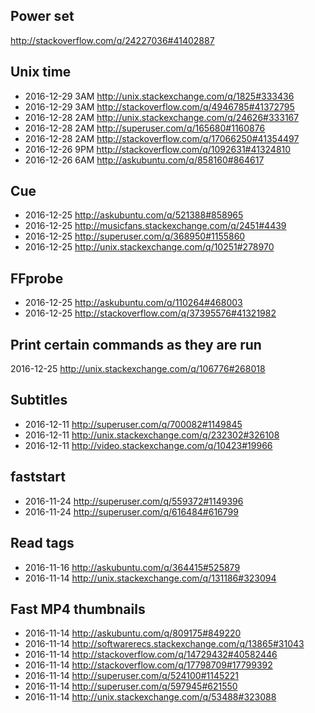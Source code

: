 
Power set
--------------------------------------------
http://stackoverflow.com/q/24227036#41402887

Unix time
-----------------------------------------------------
- 2016-12-29 3AM http://unix.stackexchange.com/q/1825#333436
- 2016-12-29 3AM http://stackoverflow.com/q/4946785#41372795
- 2016-12-28 2AM http://unix.stackexchange.com/q/24626#333167
- 2016-12-28 2AM http://superuser.com/q/165680#1160876
- 2016-12-28 2AM http://stackoverflow.com/q/17066250#41354497
- 2016-12-26 9PM http://stackoverflow.com/q/1092631#41324810
- 2016-12-26 6AM http://askubuntu.com/q/858160#864617

Cue
--------------------------------------
- 2016-12-25 http://askubuntu.com/q/521388#858965
- 2016-12-25 http://musicfans.stackexchange.com/q/2451#4439
- 2016-12-25 http://superuser.com/q/368950#1155860
- 2016-12-25 http://unix.stackexchange.com/q/10251#278970

FFprobe
--------------------------------------
- 2016-12-25 http://askubuntu.com/q/110264#468003
- 2016-12-25 http://stackoverflow.com/q/37395576#41321982

Print certain commands as they are run
---------------------------------------------
2016-12-25 http://unix.stackexchange.com/q/106776#268018

Subtitles
---------------------------------------
- 2016-12-11 http://superuser.com/q/700082#1149845
- 2016-12-11 http://unix.stackexchange.com/q/232302#326108
- 2016-12-11 http://video.stackexchange.com/q/10423#19966

faststart
---------------------------------------
- 2016-11-24 http://superuser.com/q/559372#1149396
- 2016-11-24 http://superuser.com/q/616484#616799

Read tags
--------------------------------------
- 2016-11-16 http://askubuntu.com/q/364415#525879
- 2016-11-14 http://unix.stackexchange.com/q/131186#323094

Fast MP4 thumbnails
--------------------------------------
- 2016-11-14 http://askubuntu.com/q/809175#849220
- 2016-11-14 http://softwarerecs.stackexchange.com/q/13865#31043
- 2016-11-14 http://stackoverflow.com/q/14729432#40582446
- 2016-11-14 http://stackoverflow.com/q/17798709#17799392
- 2016-11-14 http://superuser.com/q/524100#1145221
- 2016-11-14 http://superuser.com/q/597945#621550
- 2016-11-14 http://unix.stackexchange.com/q/53488#323088
